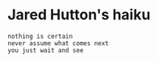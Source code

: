 # Jared Hutton's haiku
```
nothing is certain
never assume what comes next
you just wait and see
```
